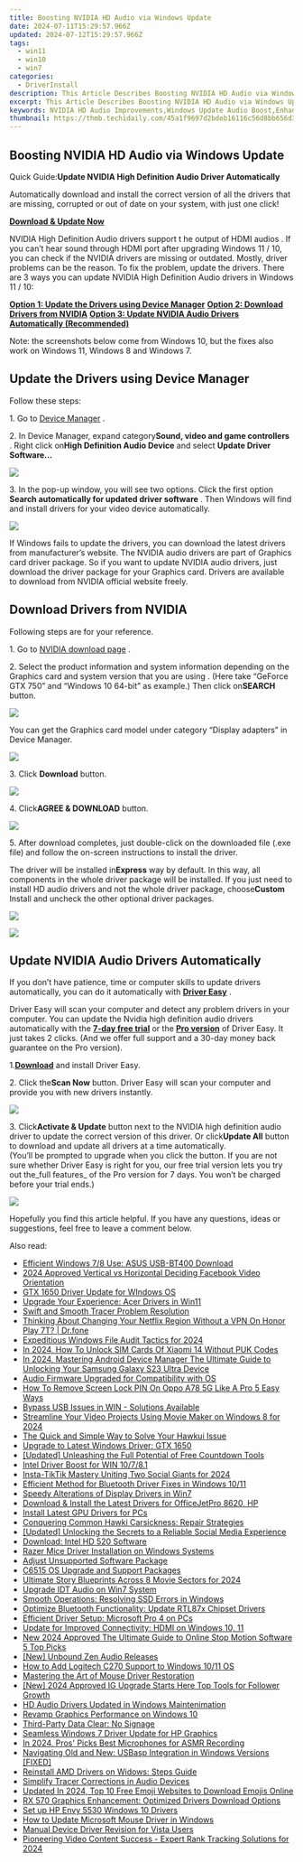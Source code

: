 ```yaml
---
title: Boosting NVIDIA HD Audio via Windows Update
date: 2024-07-11T15:29:57.966Z
updated: 2024-07-12T15:29:57.966Z
tags:
  - win11
  - win10
  - win7
categories:
  - DriverInstall
description: This Article Describes Boosting NVIDIA HD Audio via Windows Update
excerpt: This Article Describes Boosting NVIDIA HD Audio via Windows Update
keywords: NVIDIA HD Audio Improvements,Windows Update Audio Boost,Enhance PC Sound with NVIDIA,NVIDIA Sound Driver Update Guide,Upgrade NVIDIA Audio in Windows 10/11,Optimize NVIDIA HD Audio Performance,How to Install NVIDIA Audio Tweaks via Windows
thumbnail: https://thmb.techidaily.com/45a1f9697d2bdeb16116c56d8bb656d37d6c88757987caf5e6bad0d2243c55f0.jpg
---
```


## Boosting NVIDIA HD Audio via Windows Update

 Quick Guide:**Update NVIDIA High Definition Audio Driver Automatically**

 Automatically download and install the correct version of all the drivers that are missing, corrupted or out of date on your system, with just one click!

[**Download & Update Now**](https://tools.techidaily.com/drivereasy/download/)

 NVIDIA High Definition Audio drivers support t he output of HDMI audios . If you can’t hear sound through HDMI port after upgrading Windows 11 / 10, you can check if the NVIDIA drivers are missing or outdated. Mostly, driver problems can be the reason. To fix the problem, update the drivers. There are 3 ways you can update NVIDIA High Definition Audio drivers in Windows 11 / 10:

[**Option 1: Update the Drivers using Device Manager**](#option1)
[**Option 2: Download Drivers from NVIDIA**](#option2)
[**Option 3: Update NVIDIA Audio Drivers Automatically (Recommended)**](#option3)

 Note: the screenshots below come from Windows 10, but the fixes also work on Windows 11, Windows 8 and Windows 7.

## **Update the Drivers using Device Manager**

Follow these steps:

1\. Go to [Device Manager](https://tools.techidaily.com/drivereasy/download/) .

 2\. In Device Manager, expand category**Sound, video and game controllers** . Right click on**High Definition Audio Device** and select **Update Driver Software…**

![](https://images.drivereasy.com/wp-content/uploads/2016/05/img_5742b3890be77.png)

 3\. In the pop-up window, you will see two options. Click the first option **Search automatically for updated driver software**  . Then Windows will find and install drivers for your video device automatically.

![](https://images.drivereasy.com/wp-content/uploads/2016/05/img_5742b40160063.png)

 If Windows fails to update the drivers, you can download the latest drivers from manufacturer’s website. The NVIDIA audio drivers are part of Graphics card driver package. So if you want to update NVIDIA audio drivers, just download the driver package for your Graphics card. Drivers are available to download from NVIDIA official website freely.

## **Download Drivers from NVIDIA**

Following steps are for your reference.

 1\. Go to [NVIDIA download page](https://tools.techidaily.com/drivereasy/download/) .

 2\. Select the product information and system information depending on the Graphics card and system version that you are using . (Here take “GeForce GTX 750” and “Windows 10 64-bit” as example.) Then click on**SEARCH** button.

![](https://images.drivereasy.com/wp-content/uploads/2016/05/img_5742b9a18efce.png)

 You can get the Graphics card model under category “Display adapters” in Device Manager.

![](https://images.drivereasy.com/wp-content/uploads/2016/05/img_5742ba69c39f8.png)

 3\. Click **Download**  button.

![](https://images.drivereasy.com/wp-content/uploads/2016/05/img_5742bbaee7b9a.png)

 4\. Click**AGREE & DOWNLOAD** button.

![](https://images.drivereasy.com/wp-content/uploads/2016/05/img_5742bc0b535c7.png)

 5\. After download completes, just double-click on the downloaded file (.exe file) and follow the on-screen instructions to install the driver.

 The driver will be installed in**Express** way by default. In this way, all components in the whole driver package will be installed. If you just need to install HD audio drivers and not the whole driver package, choose**Custom** Install and uncheck the other optional driver packages.

![](https://images.drivereasy.com/wp-content/uploads/2016/05/img_5742bd389e2bd.png)

![](https://images.drivereasy.com/wp-content/uploads/2016/05/img_5742bd7441228.png)

## **Update NVIDIA Audio Drivers Automatically**

 If you don’t have patience, time or computer skills to update drivers automatically, you can do it automatically with **[Driver Easy](https://tools.techidaily.com/drivereasy/download/)**  .

 Driver Easy will scan your computer and detect any problem drivers in your computer. You can update the Nvidia high definition audio drivers automatically with the **[7-day free trial](https://tools.techidaily.com/drivereasy/download/)**  or the **[Pro version](https://tools.techidaily.com/drivereasy/download/)**  of Driver Easy. It just takes 2 clicks. (And we offer full support and a 30-day money back guarantee on the Pro version).

 1.[**Download**](https://tools.techidaily.com/drivereasy/download/) and install Driver Easy.

 2\. Click the**Scan Now** button. Driver Easy will scan your computer and provide you with new drivers instantly.

![](https://www.drivereasy.com/wp-content/uploads/2018/12/scan-1200x840.jpg)

 3\. Click**Activate & Update** button next to the NVIDIA high definition audio driver to update the correct version of this driver. Or click**Update All** button to download and update all drivers at a time automatically.  
 (You’ll be prompted to upgrade when you click the button. If you are not sure whether Driver Easy is right for you, our free trial version lets you try out the_full features_ of the Pro version for 7 days. You won’t be charged before your trial ends.)

![](https://www.drivereasy.com/wp-content/uploads/2024/05/NVIDIA-High-Definition-Audio.jpg)

 Hopefully you find this article helpful. If you have any questions, ideas or suggestions, feel free to leave a comment below.

<ins class="adsbygoogle"
     style="display:block"
     data-ad-format="autorelaxed"
     data-ad-client="ca-pub-7571918770474297"
     data-ad-slot="1223367746"></ins>



<ins class="adsbygoogle"
     style="display:block"
     data-ad-client="ca-pub-7571918770474297"
     data-ad-slot="8358498916"
     data-ad-format="auto"
     data-full-width-responsive="true"></ins>



<span class="atpl-alsoreadstyle">Also read:</span>
<div><ul>
<li><a href="https://driver-install.techidaily.com/efficient-windows-78-use-asus-usb-bt400-download/"><u>Efficient Windows 7/8 Use: ASUS USB-BT400 Download</u></a></li>
<li><a href="https://facebook-video-recording.techidaily.com/2024-approved-vertical-vs-horizontal-deciding-facebook-video-orientation/"><u>2024 Approved  Vertical vs Horizontal  Deciding Facebook Video Orientation</u></a></li>
<li><a href="https://driver-install.techidaily.com/gtx-1650-driver-update-for-windows-os/"><u>GTX 1650 Driver Update for WIndows OS</u></a></li>
<li><a href="https://driver-install.techidaily.com/upgrade-your-experience-acer-drivers-in-win11/"><u>Upgrade Your Experience: Acer Drivers in Win11</u></a></li>
<li><a href="https://driver-install.techidaily.com/swift-and-smooth-tracer-problem-resolution/"><u>Swift and Smooth Tracer Problem Resolution</u></a></li>
<li><a href="https://fake-location.techidaily.com/thinking-about-changing-your-netflix-region-without-a-vpn-on-honor-play-7t-drfone-by-drfone-virtual-android/"><u>Thinking About Changing Your Netflix Region Without a VPN On Honor Play 7T? | Dr.fone</u></a></li>
<li><a href="https://some-techniques.techidaily.com/expeditious-windows-file-audit-tactics-for-2024/"><u>Expeditious Windows File Audit Tactics for 2024</u></a></li>
<li><a href="https://sim-unlock.techidaily.com/in-2024-how-to-unlock-sim-cards-of-xiaomi-14-without-puk-codes-by-drfone-android/"><u>In 2024, How To Unlock SIM Cards Of Xiaomi 14 Without PUK Codes</u></a></li>
<li><a href="https://android-unlock.techidaily.com/in-2024-mastering-android-device-manager-the-ultimate-guide-to-unlocking-your-samsung-galaxy-s23-ultra-device-by-drfone-android/"><u>In 2024, Mastering Android Device Manager The Ultimate Guide to Unlocking Your Samsung Galaxy S23 Ultra Device</u></a></li>
<li><a href="https://driver-install.techidaily.com/audio-firmware-upgraded-for-compatibility-with-os/"><u>Audio Firmware Upgraded for Compatibility with OS</u></a></li>
<li><a href="https://easy-unlock-android.techidaily.com/how-to-remove-screen-lock-pin-on-oppo-a78-5g-like-a-pro-5-easy-ways-by-drfone-android/"><u>How To Remove Screen Lock PIN On Oppo A78 5G Like A Pro 5 Easy Ways</u></a></li>
<li><a href="https://driver-install.techidaily.com/bypass-usb-issues-in-win-solutions-available/"><u>Bypass USB Issues in WIN - Solutions Available</u></a></li>
<li><a href="https://some-skills.techidaily.com/streamline-your-video-projects-using-movie-maker-on-windows-8-for-2024/"><u>Streamline Your Video Projects  Using Movie Maker on Windows 8 for 2024</u></a></li>
<li><a href="https://driver-install.techidaily.com/the-quick-and-simple-way-to-solve-your-hawkui-issue/"><u>The Quick and Simple Way to Solve Your Hawkui Issue</u></a></li>
<li><a href="https://driver-install.techidaily.com/upgrade-to-latest-windows-driver-gtx-1650/"><u>Upgrade to Latest Windows Driver: GTX 1650</u></a></li>
<li><a href="https://some-skills.techidaily.com/updated-unleashing-the-full-potential-of-free-countdown-tools/"><u>[Updated] Unleashing the Full Potential of Free Countdown Tools</u></a></li>
<li><a href="https://driver-install.techidaily.com/intel-driver-boost-for-win-10781/"><u>Intel Driver Boost for WIN 10/7/8.1</u></a></li>
<li><a href="https://extra-guidance.techidaily.com/insta-tiktik-mastery-uniting-two-social-giants-for-2024/"><u>Insta-TikTik Mastery  Uniting Two Social Giants for 2024</u></a></li>
<li><a href="https://driver-install.techidaily.com/efficient-method-for-bluetooth-driver-fixes-in-windows-1011/"><u>Efficient Method for Bluetooth Driver Fixes in Windows 10/11</u></a></li>
<li><a href="https://driver-install.techidaily.com/speedy-alterations-of-display-drivers-in-win7/"><u>Speedy Alterations of Display Drivers in Win7</u></a></li>
<li><a href="https://driver-install.techidaily.com/download-and-install-the-latest-drivers-for-officejetpro-8620-hp/"><u>Download & Install the Latest Drivers for OfficeJetPro 8620, HP</u></a></li>
<li><a href="https://driver-install.techidaily.com/install-latest-gpu-drivers-for-pcs/"><u>Install Latest GPU Drivers for PCs</u></a></li>
<li><a href="https://driver-install.techidaily.com/conquering-common-hawki-carsickness-repair-strategies/"><u>Conquering Common Hawki Carsickness: Repair Strategies</u></a></li>
<li><a href="https://facebook-videos.techidaily.com/updated-unlocking-the-secrets-to-a-reliable-social-media-experience/"><u>[Updated] Unlocking the Secrets to a Reliable Social Media Experience</u></a></li>
<li><a href="https://driver-install.techidaily.com/download-intel-hd-520-software/"><u>Download: Intel HD 520 Software</u></a></li>
<li><a href="https://driver-install.techidaily.com/razer-mice-driver-installation-on-windows-systems/"><u>Razer Mice Driver Installation on Windows Systems</u></a></li>
<li><a href="https://driver-install.techidaily.com/adjust-unsupported-software-package/"><u>Adjust Unsupported Software Package</u></a></li>
<li><a href="https://driver-install.techidaily.com/c6515-os-upgrade-and-support-packages/"><u>C6515 OS Upgrade and Support Packages</u></a></li>
<li><a href="https://some-skills.techidaily.com/ultimate-story-blueprints-across-8-movie-sectors-for-2024/"><u>Ultimate Story Blueprints Across 8 Movie Sectors for 2024</u></a></li>
<li><a href="https://driver-install.techidaily.com/upgrade-idt-audio-on-win7-system/"><u>Upgrade IDT Audio on Win7 System</u></a></li>
<li><a href="https://driver-install.techidaily.com/smooth-operations-resolving-ssd-errors-in-windows/"><u>Smooth Operations: Resolving SSD Errors in Windows</u></a></li>
<li><a href="https://driver-install.techidaily.com/optimize-bluetooth-functionality-update-rtl87x-chipset-drivers/"><u>Optimize Bluetooth Functionality: Update RTL87x Chipset Drivers</u></a></li>
<li><a href="https://driver-install.techidaily.com/efficient-driver-setup-microsoft-pro-4-on-pcs/"><u>Efficient Driver Setup: Microsoft Pro 4 on PCs</u></a></li>
<li><a href="https://driver-install.techidaily.com/update-for-improved-connectivity-hdmi-on-windows-10-11/"><u>Update for Improved Connectivity: HDMI on Windows 10, 11</u></a></li>
<li><a href="https://ai-video-tools.techidaily.com/new-2024-approved-the-ultimate-guide-to-online-stop-motion-software-5-top-picks/"><u>New 2024 Approved The Ultimate Guide to Online Stop Motion Software 5 Top Picks</u></a></li>
<li><a href="https://some-approaches.techidaily.com/new-unbound-zen-audio-releases/"><u>[New] Unbound Zen Audio Releases</u></a></li>
<li><a href="https://driver-install.techidaily.com/how-to-add-logitech-c270-support-to-windows-1011-os/"><u>How to Add Logitech C270 Support to Windows 10/11 OS</u></a></li>
<li><a href="https://driver-install.techidaily.com/mastering-the-art-of-mouse-driver-restoration/"><u>Mastering the Art of Mouse Driver Restoration</u></a></li>
<li><a href="https://instagram-videos.techidaily.com/new-2024-approved-ig-upgrade-starts-here-top-tools-for-follower-growth/"><u>[New] 2024 Approved  IG Upgrade Starts Here  Top Tools for Follower Growth</u></a></li>
<li><a href="https://driver-install.techidaily.com/hd-audio-drivers-updated-in-windows-maintenimation/"><u>HD Audio Drivers Updated in Windows Maintenimation</u></a></li>
<li><a href="https://driver-install.techidaily.com/revamp-graphics-performance-on-windows-10/"><u>Revamp Graphics Performance on Windows 10</u></a></li>
<li><a href="https://driver-install.techidaily.com/third-party-data-clear-no-signage/"><u>Third-Party Data Clear: No Signage</u></a></li>
<li><a href="https://driver-install.techidaily.com/seamless-windows-7-driver-update-for-hp-graphics/"><u>Seamless Windows 7 Driver Update for HP Graphics</u></a></li>
<li><a href="https://youtube-sure.techidaily.com/24-pros-picks-best-microphones-for-asmr-recording/"><u>In 2024, Pros' Picks  Best Microphones for ASMR Recording</u></a></li>
<li><a href="https://driver-install.techidaily.com/navigating-old-and-new-usbasp-integration-in-windows-versions-fixed/"><u>Navigating Old and New: USBasp Integration in Windows Versions [FIXED]</u></a></li>
<li><a href="https://driver-install.techidaily.com/reinstall-amd-drivers-on-widows-steps-guide/"><u>Reinstall AMD Drivers on Widows: Steps Guide</u></a></li>
<li><a href="https://driver-install.techidaily.com/simplify-tracer-corrections-in-audio-devices/"><u>Simplify Tracer Corrections in Audio Devices</u></a></li>
<li><a href="https://meme-emoji.techidaily.com/updated-in-2024-top-10-free-emoji-websites-to-download-emojis-online/"><u>Updated In 2024, Top 10 Free Emoji Websites to Download Emojis Online</u></a></li>
<li><a href="https://driver-install.techidaily.com/rx-570-graphics-enhancement-optimized-drivers-download-options/"><u>RX 570 Graphics Enhancement: Optimized Drivers Download Options</u></a></li>
<li><a href="https://driver-install.techidaily.com/set-up-hp-envy-5530-windows-10-drivers/"><u>Set up HP Envy 5530 Windows 10 Drivers</u></a></li>
<li><a href="https://driver-install.techidaily.com/how-to-update-microsoft-mouse-driver-in-windows/"><u>How to Update Microsoft Mouse Driver in Windows</u></a></li>
<li><a href="https://driver-install.techidaily.com/manual-device-driver-revision-for-vista-users/"><u>Manual Device Driver Revision for Vista Users</u></a></li>
<li><a href="https://facebook-record-videos.techidaily.com/pioneering-video-content-success-expert-rank-tracking-solutions-for-2024/"><u>Pioneering Video Content Success - Expert Rank Tracking Solutions for 2024</u></a></li>
</ul></div>
